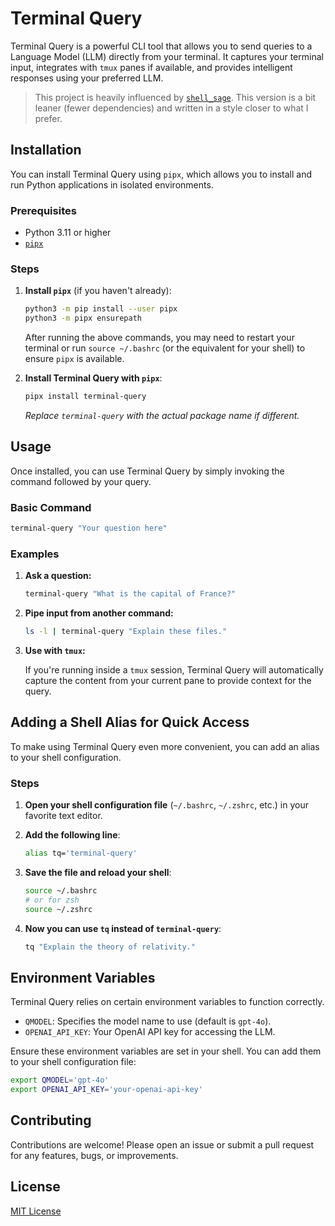 # Terminal Query

Terminal Query is a powerful CLI tool that allows you to send queries to a Language Model (LLM) directly from your terminal. It captures your terminal input, integrates with `tmux` panes if available, and provides intelligent responses using your preferred LLM.

> This project is heavily influenced by [`shell_sage`](https://github.com/AnswerDotAI/shell_sage). This version is a bit leaner (fewer dependencies) and written in a style closer to what I prefer.

## Installation

You can install Terminal Query using `pipx`, which allows you to install and run Python applications in isolated environments.

### Prerequisites

- Python 3.11 or higher
- [`pipx`](https://pipxproject.github.io/pipx/)

### Steps

1. **Install `pipx`** (if you haven't already):

   ```bash
   python3 -m pip install --user pipx
   python3 -m pipx ensurepath
   ```

   After running the above commands, you may need to restart your terminal or run `source ~/.bashrc` (or the equivalent for your shell) to ensure `pipx` is available.

2. **Install Terminal Query with `pipx`**:

   ```bash
   pipx install terminal-query
   ```

   *Replace `terminal-query` with the actual package name if different.*

## Usage

Once installed, you can use Terminal Query by simply invoking the command followed by your query.

### Basic Command

```bash
terminal-query "Your question here"
```

### Examples

1. **Ask a question:**

   ```bash
   terminal-query "What is the capital of France?"
   ```

2. **Pipe input from another command:**

   ```bash
   ls -l | terminal-query "Explain these files."
   ```

3. **Use with `tmux`:**

   If you're running inside a `tmux` session, Terminal Query will automatically capture the content from your current pane to provide context for the query.

## Adding a Shell Alias for Quick Access

To make using Terminal Query even more convenient, you can add an alias to your shell configuration.

### Steps

1. **Open your shell configuration file** (`~/.bashrc`, `~/.zshrc`, etc.) in your favorite text editor.

2. **Add the following line**:

   ```bash
   alias tq='terminal-query'
   ```

3. **Save the file and reload your shell**:

   ```bash
   source ~/.bashrc
   # or for zsh
   source ~/.zshrc
   ```

4. **Now you can use `tq` instead of `terminal-query`**:

   ```bash
   tq "Explain the theory of relativity."
   ```

## Environment Variables

Terminal Query relies on certain environment variables to function correctly.

- `QMODEL`: Specifies the model name to use (default is `gpt-4o`).
- `OPENAI_API_KEY`: Your OpenAI API key for accessing the LLM.

Ensure these environment variables are set in your shell. You can add them to your shell configuration file:

```bash
export QMODEL='gpt-4o'
export OPENAI_API_KEY='your-openai-api-key'
```

## Contributing

Contributions are welcome! Please open an issue or submit a pull request for any features, bugs, or improvements.

## License

[MIT License](LICENSE)
